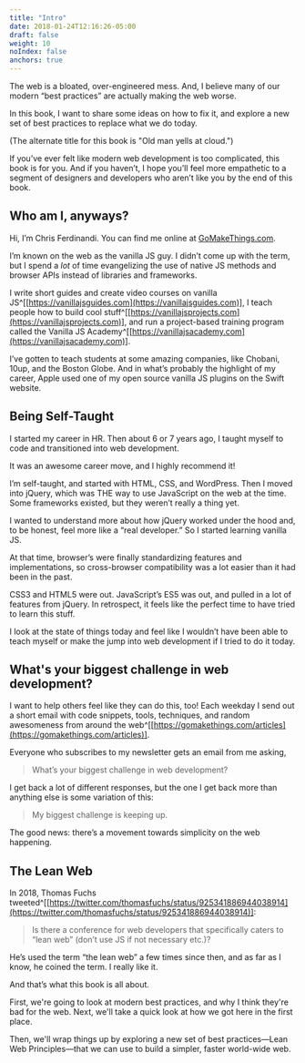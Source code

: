 ```yaml
---
title: "Intro"
date: 2018-01-24T12:16:26-05:00
draft: false
weight: 10
noIndex: false
anchors: true
---
```


The web is a bloated, over-engineered mess. And, I believe many of our modern “best practices” are actually making the web worse.

In this book, I want to share some ideas on how to fix it, and explore a new set of best practices to replace what we do today.

(The alternate title for this book is "Old man yells at cloud.")

If you’ve ever felt like modern web development is too complicated, this book is for you. And if you haven’t, I hope you’ll feel more empathetic to a segment of designers and developers who aren’t like you by the end of this book. 

## Who am I, anyways?

Hi, I’m Chris Ferdinandi. You can find me online at [GoMakeThings.com](https://gomakethings.com).

I’m known on the web as the vanilla JS guy. I didn’t come up with the term, but I spend a *lot* of time evangelizing the use of native JS methods and browser APIs instead of libraries and frameworks.

I write short guides and create video courses on vanilla JS^[[https://vanillajsguides.com](https://vanillajsguides.com)], I teach people how to build cool stuff^[[https://vanillajsprojects.com](https://vanillajsprojects.com)], and run a project-based training program called the Vanilla JS Academy^[[https://vanillajsacademy.com](https://vanillajsacademy.com)].

I’ve gotten to teach students at some amazing companies, like Chobani, 10up, and the Boston Globe. And in what’s probably the highlight of my career, Apple used one of my open source vanilla JS plugins on the Swift website.

## Being Self-Taught

I started my career in HR. Then about 6 or 7 years ago, I taught myself to code and transitioned into web development.

It was an awesome career move, and I highly recommend it!

I’m self-taught, and started with HTML, CSS, and WordPress. Then I moved into jQuery, which was THE way to use JavaScript on the web at the time. Some frameworks existed, but they weren’t really a thing yet.

I wanted to understand more about how jQuery worked under the hood and, to be honest, feel more like a “real developer.” So I started learning vanilla JS.

At that time, browser’s were finally standardizing features and implementations, so cross-browser compatibility was a lot easier than it had been in the past.

CSS3 and HTML5 were out. JavaScript’s ES5 was out, and pulled in a lot of features from jQuery. In retrospect, it feels like the perfect time to have tried to learn this stuff.

I look at the state of things today and feel like I wouldn’t have been able to teach myself or make the jump into web development if I tried to do it today.

## What's your biggest challenge in web development?

I want to help others feel like they can do this, too! Each weekday I send out a short email with code snippets, tools, techniques, and random awesomeness from around the web^[[https://gomakethings.com/articles](https://gomakethings.com/articles)].

Everyone who subscribes to my newsletter gets an email from me asking,

> What’s your biggest challenge in web development?

I get back a lot of different responses, but the one I get back more than anything else is some variation of this:

> My biggest challenge is keeping up.

The good news: there’s a movement towards simplicity on the web happening.

## The Lean Web

In 2018, Thomas Fuchs tweeted^[[https://twitter.com/thomasfuchs/status/925341886944038914](https://twitter.com/thomasfuchs/status/925341886944038914)]:

> Is there a conference for web developers that specifically caters to “lean web” (don’t use JS if not necessary etc.)?

He’s used the term “the lean web” a few times since then, and as far as I know, he coined the term. I really like it.

And that’s what this book is all about.

First, we're going to look at modern best practices, and why I think they're bad for the web. Next, we'll take a quick look at how we got here in the first place.

Then, we'll wrap things up by exploring a new set of best practices&mdash;Lean Web Principles&mdash;that we can use to build a simpler, faster world-wide web.
